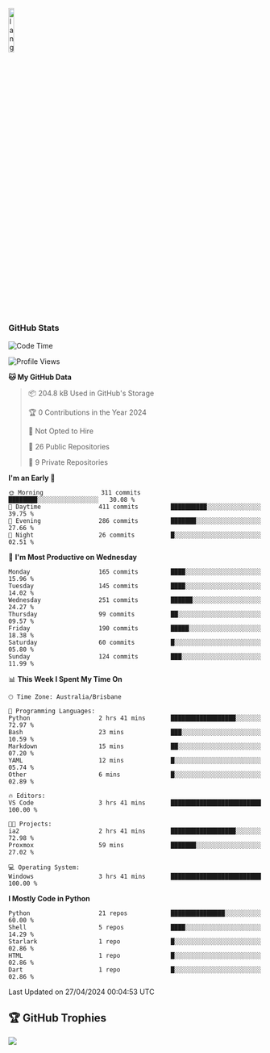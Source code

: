 <p align="left"><img width=15%" src="https://github.com/alansmathew/alansmathew/raw/master/lang.gif" alt="lang image here" /></p>

# <h3 align="left">GitHub Stats</h3>

<!--START_SECTION:waka-->
![Code Time](http://img.shields.io/badge/Code%20Time-373%20hrs%2014%20mins-blue)

![Profile Views](http://img.shields.io/badge/Profile%20Views-0-blue)

**🐱 My GitHub Data** 

> 📦 204.8 kB Used in GitHub's Storage 
 > 
> 🏆 0 Contributions in the Year 2024
 > 
> 🚫 Not Opted to Hire
 > 
> 📜 26 Public Repositories 
 > 
> 🔑 9 Private Repositories 
 > 
**I'm an Early 🐤** 

```text
🌞 Morning                311 commits         ████████░░░░░░░░░░░░░░░░░   30.08 % 
🌆 Daytime                411 commits         ██████████░░░░░░░░░░░░░░░   39.75 % 
🌃 Evening                286 commits         ███████░░░░░░░░░░░░░░░░░░   27.66 % 
🌙 Night                  26 commits          █░░░░░░░░░░░░░░░░░░░░░░░░   02.51 % 
```
📅 **I'm Most Productive on Wednesday** 

```text
Monday                   165 commits         ████░░░░░░░░░░░░░░░░░░░░░   15.96 % 
Tuesday                  145 commits         ████░░░░░░░░░░░░░░░░░░░░░   14.02 % 
Wednesday                251 commits         ██████░░░░░░░░░░░░░░░░░░░   24.27 % 
Thursday                 99 commits          ██░░░░░░░░░░░░░░░░░░░░░░░   09.57 % 
Friday                   190 commits         █████░░░░░░░░░░░░░░░░░░░░   18.38 % 
Saturday                 60 commits          █░░░░░░░░░░░░░░░░░░░░░░░░   05.80 % 
Sunday                   124 commits         ███░░░░░░░░░░░░░░░░░░░░░░   11.99 % 
```


📊 **This Week I Spent My Time On** 

```text
🕑︎ Time Zone: Australia/Brisbane

💬 Programming Languages: 
Python                   2 hrs 41 mins       ██████████████████░░░░░░░   72.97 % 
Bash                     23 mins             ███░░░░░░░░░░░░░░░░░░░░░░   10.59 % 
Markdown                 15 mins             ██░░░░░░░░░░░░░░░░░░░░░░░   07.20 % 
YAML                     12 mins             █░░░░░░░░░░░░░░░░░░░░░░░░   05.74 % 
Other                    6 mins              █░░░░░░░░░░░░░░░░░░░░░░░░   02.89 % 

🔥 Editors: 
VS Code                  3 hrs 41 mins       █████████████████████████   100.00 % 

🐱‍💻 Projects: 
ia2                      2 hrs 41 mins       ██████████████████░░░░░░░   72.98 % 
Proxmox                  59 mins             ███████░░░░░░░░░░░░░░░░░░   27.02 % 

💻 Operating System: 
Windows                  3 hrs 41 mins       █████████████████████████   100.00 % 
```

**I Mostly Code in Python** 

```text
Python                   21 repos            ███████████████░░░░░░░░░░   60.00 % 
Shell                    5 repos             ████░░░░░░░░░░░░░░░░░░░░░   14.29 % 
Starlark                 1 repo              █░░░░░░░░░░░░░░░░░░░░░░░░   02.86 % 
HTML                     1 repo              █░░░░░░░░░░░░░░░░░░░░░░░░   02.86 % 
Dart                     1 repo              █░░░░░░░░░░░░░░░░░░░░░░░░   02.86 % 
```




 Last Updated on 27/04/2024 00:04:53 UTC
<!--END_SECTION:waka-->

## 🏆 GitHub Trophies

![](https://github-profile-trophy.vercel.app/?username=samh06&theme=discord&no-frame=true&no-bg=false&margin-w=4)
